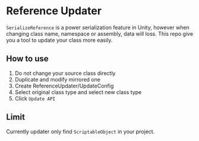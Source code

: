 # Reference Updater

`SerializeReference` is a power serialization feature in Unity, however when changing class name, namespace or assembly, data will loss.
This repo give you a tool to update your class more easily.

## How to use
1. Do not change your source class directly
2. Duplicate and modify mirrored one
3. Create ReferenceUpdater/UpdateConfig
4. Select original class type and select new class type
5. Click `Update API`

## Limit
Currently updater only find ``ScriptableObject`` in your project.